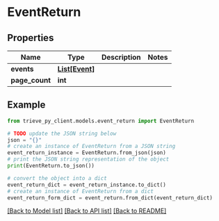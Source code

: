 # EventReturn


## Properties

Name | Type | Description | Notes
------------ | ------------- | ------------- | -------------
**events** | [**List[Event]**](Event.md) |  | 
**page_count** | **int** |  | 

## Example

```python
from trieve_py_client.models.event_return import EventReturn

# TODO update the JSON string below
json = "{}"
# create an instance of EventReturn from a JSON string
event_return_instance = EventReturn.from_json(json)
# print the JSON string representation of the object
print(EventReturn.to_json())

# convert the object into a dict
event_return_dict = event_return_instance.to_dict()
# create an instance of EventReturn from a dict
event_return_form_dict = event_return.from_dict(event_return_dict)
```
[[Back to Model list]](../README.md#documentation-for-models) [[Back to API list]](../README.md#documentation-for-api-endpoints) [[Back to README]](../README.md)


